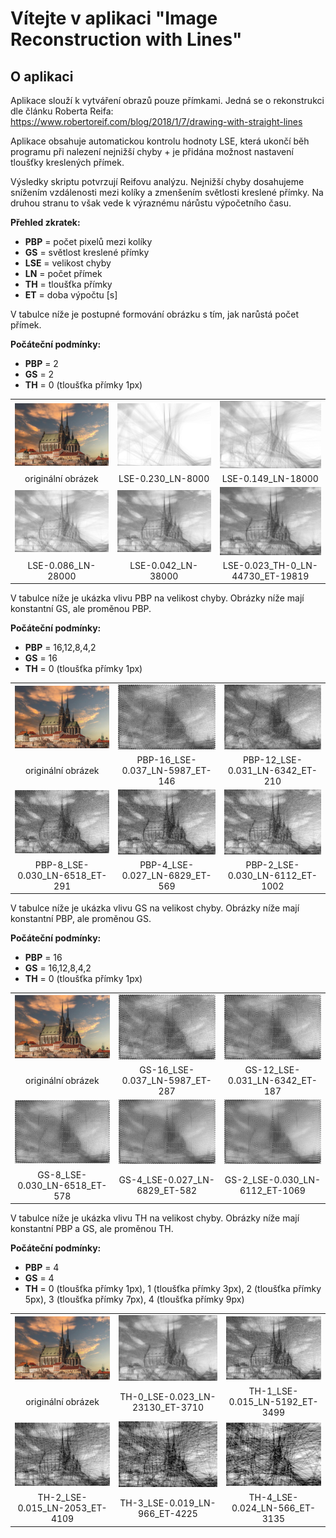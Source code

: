  # Vítejte v aplikaci "Image Reconstruction with Lines"

 ## O aplikaci

Aplikace slouží k vytváření obrazů pouze přímkami. Jedná se o rekonstrukci dle článku Roberta Reifa:
https://www.robertoreif.com/blog/2018/1/7/drawing-with-straight-lines

Aplikace obsahuje automatickou kontrolu hodnoty LSE, která ukončí běh programu při nalezení nejnižší chyby + je přidána možnost 
nastavení tloušťky kreslených přímek.

Výsledky skriptu potvrzují Reifovu analýzu. Nejnižší chyby dosahujeme snížením vzdálenosti mezi kolíky a zmenšením světlosti 
kreslené přímky. Na druhou stranu to však vede k výraznému nárůstu výpočetního času.

**Přehled zkratek:**
- **PBP** = počet pixelů mezi kolíky
- **GS** = světlost kreslené přímky
- **LSE** = velikost chyby
- **LN** = počet přímek
- **TH** = tloušťka přímky
- **ET** = doba výpočtu [s]

V tabulce níže je postupné formování obrázku s tím, jak narůstá počet přímek. 

**Počáteční podmínky:** 
- **PBP** = 2
- **GS** = 2
- **TH** = 0 (tloušťka přímky 1px)

<table>
  <tr>
    <td><img src="./images/gradual_formation/Brno-Cathedral-of-St-Peter.jpg" width="250"></td>
    <td><img src="./images/gradual_formation/Brno-Cathedral-of-St-Peter.jpg_PBP-2_GS-2_LSE-0.230_LN-8000_TH-0.png" width="250"></td>
    <td><img src="./images/gradual_formation/Brno-Cathedral-of-St-Peter.jpg_PBP-2_GS-2_LSE-0.149_LN-18000_TH-0.png" width="250"></td>
  </tr>
    <tr>
    <td align="center">originální obrázek</td>
    <td align="center">LSE-0.230_LN-8000</td>
    <td align="center">LSE-0.149_LN-18000</td>
  </tr>
  <tr>
    <td><img src="./images/gradual_formation/Brno-Cathedral-of-St-Peter.jpg_PBP-2_GS-2_LSE-0.086_LN-28000_TH-0.png" width="250"></td>
    <td><img src="./images/gradual_formation/Brno-Cathedral-of-St-Peter.jpg_PBP-2_GS-2_LSE-0.042_LN-38000_TH-0.png" width="250"></td>
    <td><img src="./images/gradual_formation/Brno-Cathedral-of-St-Peter.jpg_PBP-2_GS-2_LSE-0.023_TH-0_LN-44730_ET-19819.png" width="250"></td>
  </tr>
  <tr>
    <td align="center">LSE-0.086_LN-28000</td>
    <td align="center">LSE-0.042_LN-38000</td>
    <td align="center">LSE-0.023_TH-0_LN-44730_ET-19819</td>
  </tr>
</table>

V tabulce níže je ukázka vlivu PBP na velikost chyby. Obrázky níže mají konstantní GS, ale proměnou PBP.

**Počáteční podmínky:** 
- **PBP** = 16,12,8,4,2
- **GS** = 16
- **TH** = 0 (tloušťka přímky 1px)

<table>
  <tr>
    <td><img src="./images/gradual_formation/Brno-Cathedral-of-St-Peter.jpg" width="250"></td>
    <td><img src="./images/pixels_between_pegs/Brno-Cathedral-of-St-Peter.jpg_PBP-16_GS-16_LSE-0.037_TH-0_LN-5987_ET-146.png" width="250"></td>
    <td><img src="./images/pixels_between_pegs/Brno-Cathedral-of-St-Peter.jpg_PBP-12_GS-16_LSE-0.031_TH-0_LN-6342_ET-210.png" width="250"></td>
  </tr>
    <tr>
    <td align="center">originální obrázek</td>
    <td align="center">PBP-16_LSE-0.037_LN-5987_ET-146</td>
    <td align="center">PBP-12_LSE-0.031_LN-6342_ET-210</td>
  </tr>
  <tr>
    <td><img src="./images/pixels_between_pegs/Brno-Cathedral-of-St-Peter.jpg_PBP-8_GS-16_LSE-0.030_TH-0_LN-6518_ET-291.png" width="250"></td>
    <td><img src="./images/pixels_between_pegs/Brno-Cathedral-of-St-Peter.jpg_PBP-4_GS-16_LSE-0.027_TH-0_LN-6829_ET-569.png" width="250"></td>
    <td><img src="./images/pixels_between_pegs/Brno-Cathedral-of-St-Peter.jpg_PBP-2_GS-16_LSE-0.030_TH-0_LN-6112_ET-1002.png" width="250"></td>
  </tr>
  <tr>
    <td align="center">PBP-8_LSE-0.030_LN-6518_ET-291</td>
    <td align="center">PBP-4_LSE-0.027_LN-6829_ET-569</td>
    <td align="center">PBP-2_LSE-0.030_LN-6112_ET-1002</td>
  </tr>
</table>

V tabulce níže je ukázka vlivu GS na velikost chyby. Obrázky níže mají konstantní PBP, ale proměnou GS.

**Počáteční podmínky:** 
- **PBP** = 16
- **GS** = 16,12,8,4,2
- **TH** = 0 (tloušťka přímky 1px)

<table>
  <tr>
    <td><img src="./images/gradual_formation/Brno-Cathedral-of-St-Peter.jpg" width="250"></td>
    <td><img src="./images/gray_shade/Brno-Cathedral-of-St-Peter.jpg_PBP-16_GS-16_LSE-0.037_TH-0_LN-5987_ET-287.png" width="250"></td>
    <td><img src="./images/gray_shade/Brno-Cathedral-of-St-Peter.jpg_PBP-16_GS-12_LSE-0.035_TH-0_LN-8048_ET-187.png" width="250"></td>
  </tr>
    <tr>
    <td align="center">originální obrázek</td>
    <td align="center">GS-16_LSE-0.037_LN-5987_ET-287</td>
    <td align="center">GS-12_LSE-0.031_LN-6342_ET-187</td>
  </tr>
  <tr>
    <td><img src="./images/gray_shade/Brno-Cathedral-of-St-Peter.jpg_PBP-16_GS-8_LSE-0.034_TH-0_LN-11897_ET-578.png" width="250"></td>
    <td><img src="./images/gray_shade/Brno-Cathedral-of-St-Peter.jpg_PBP-16_GS-4_LSE-0.034_TH-0_LN-23733_ET-582.png" width="250"></td>
    <td><img src="./images/gray_shade/Brno-Cathedral-of-St-Peter.jpg_PBP-16_GS-2_LSE-0.034_TH-0_LN-46812_ET-1069.png" width="250"></td>
  </tr>
  <tr>
    <td align="center">GS-8_LSE-0.030_LN-6518_ET-578</td>
    <td align="center">GS-4_LSE-0.027_LN-6829_ET-582</td>
    <td align="center">GS-2_LSE-0.030_LN-6112_ET-1069</td>
  </tr>
</table>

V tabulce níže je ukázka vlivu TH na velikost chyby. Obrázky níže mají konstantní PBP a GS, ale proměnou TH.

**Počáteční podmínky:** 
- **PBP** = 4
- **GS** = 4
- **TH** = 0 (tloušťka přímky 1px), 1 (tloušťka přímky 3px), 2 (tloušťka přímky 5px), 3 (tloušťka přímky 7px), 4 (tloušťka přímky 9px)

<table>
  <tr>
    <td><img src="./images/gradual_formation/Brno-Cathedral-of-St-Peter.jpg" width="250"></td>
    <td><img src="./images/thickness/Brno-Cathedral-of-St-Peter.jpg_PBP-4_GS-4_LSE-0.023_TH-0_LN-23130_ET-3710.png" width="250"></td>
    <td><img src="./images/thickness/Brno-Cathedral-of-St-Peter.jpg_PBP-4_GS-4_LSE-0.015_TH-1_LN-5192_ET-3499.png" width="250"></td>
  </tr>
    <tr>
    <td align="center">originální obrázek</td>
    <td align="center">TH-0_LSE-0.023_LN-23130_ET-3710</td>
    <td align="center">TH-1_LSE-0.015_LN-5192_ET-3499</td>
  </tr>
  <tr>
    <td><img src="./images/thickness/Brno-Cathedral-of-St-Peter.jpg_PBP-4_GS-4_LSE-0.015_TH-2_LN-2053_ET-4109.png" width="250"></td>
    <td><img src="./images/thickness/Brno-Cathedral-of-St-Peter.jpg_PBP-4_GS-4_LSE-0.019_TH-3_LN-966_ET-4225.png" width="250"></td>
    <td><img src="./images/thickness/Brno-Cathedral-of-St-Peter.jpg_PBP-4_GS-4_LSE-0.024_TH-4_LN-566_ET-3135.png" width="250"></td>
  </tr>
  <tr>
    <td align="center">TH-2_LSE-0.015_LN-2053_ET-4109</td>
    <td align="center">TH-3_LSE-0.019_LN-966_ET-4225</td>
    <td align="center">TH-4_LSE-0.024_LN-566_ET-3135</td>
  </tr>
</table>